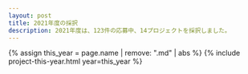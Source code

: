 ```yaml
---
layout: post
title: 2021年度の採択
description: 2021年度は、123件の応募中、14プロジェクトを採択しました。
---
```


{% assign this_year = page.name | remove: ".md" | abs %}
{% include project-this-year.html year=this_year %}
